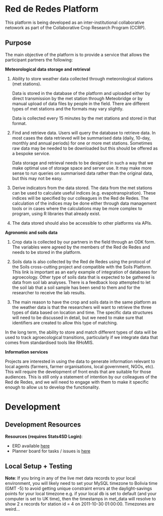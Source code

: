 # Red de Redes Platform
This platform is being developed as an inter-institutional collaborative netowork as part of the Collaborative Crop Research Program (CCRP).

## Purpose
The main objective of the platform is to provide a service that allows the participant partners the following:

**Meteorological data storage and retrieval**

1.	Ability to store weather data collected through meteorological stations (met stations). 
    
    Data is stored in the database of the platform and uploaded either by direct transmission by the met station through Meteobridge or by manual upload of data files by people in the field. There are different types of met stations and the formats may vary slightly.

    Data is collected every 15 minutes by the met stations and stored in that format.

2.	Find and retrieve data. Users will query the database to retrieve data. In most cases the data retrieved will be summarised data (daily, 10-day, monthly and annual periods) for one or more met stations. Sometimes raw data may be needed to be downloaded but this should be offered as a bespoke service.

    Data storage and retrieval needs to be designed in such a way that we make optimal use of storage space and server use. It may make more sense to run queries on summarised data rather than the original data, but this may not be easy.

3.	Derive indicators from the data stored. The data from the met stations can be used to calculate useful indices (e.g. evapotranspiration). These indices will be specified by our colleagues in the Red de Redes. The calculation of the indices may be done either through data management tools or in cases where the calculations may be more complex to program, using R libraries that already exist.

4.	The data stored should also be accessible to other platforms via APIs.

**Agronomic and soils data**

1.	Crop data is collected by our partners in the field through an ODK form. The variables were agreed by the members of the Red de Redes and needs to be stored in the platform.

2.	Soils data is also collected by the Red de Redes using the protocol of the Soils cross-cutting project and compatible with the Soils Platform. This link is important as an early example of integration of databases for agroecology. Other type of soils data that is expected to be gathered is data from soil lab analyses. There is a feedback loop attempted to let the soil lab that a soil sample has been send to them and for the researcher to receive the lab results.

3.	The main reason to have the crop and soils data in the same platform as the weather data is that the researchers will want to retrieve the three types of data based on location and time. The specific data structures will need to be discussed in detail, but we need to make sure that identifiers are created to allow this type of matching.

In the long term, the ability to store and match different types of data will be used to track agroecological transitions, particularly if we integrate data that comes from standardised tools like RHoMIS.

**Information services**

Projects are interested in using the data to generate information relevant to local agents (farmers, farmer organisations, local government, NGOs, etc). This will require the development of front ends that are suitable for those audiences. This is still only a statement of intention by our colleagues of the Red de Redes, and we will need to engage with them to make it specific enough to allow us to develop the functionality.

# Development

## Development Resources

**Resources (requires Stats4SD Login)**:

-  ERD available [here](https://lucid.app/documents#/documents?folder_id=215458044)
-  Planner board for tasks / issues is [here](https://tasks.office.com/stats4sd.org/en-GB/Home/Planner#/plantaskboard?groupId=40f5e822-b9db-496e-bf81-cf9ccd17e172&planId=aAa-Za9xIkuJhU1D8sRg_ZYABS24)

## Local Setup + Testing

**Note**: If you bring in any of the live met data records to your local environment, you will likely need to set your MySQL timezone to Bolivia time (GMT -5) to avoid getting unique constraint errors at the daylight-savings points for your local timezone e.g. if your local db is set to default (and your computer is set to UK time), then the timestamps in met_data will resolve to show 2 x records for station id = 4 on 2011-10-30 01:00:00. Timezones are weird... 



